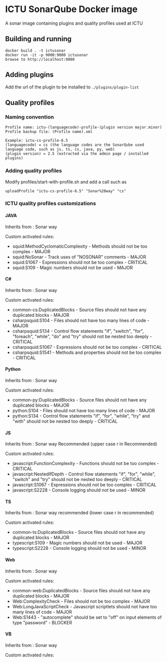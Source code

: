 # ICTU SonarQube Docker image
A sonar image containing plugins and quality profiles used at ICTU

## Building and running

    docker build . -t ictusonar
    docker run -it -p 9000:9000 ictusonar
    browse to http://localhost:9000

## Adding plugins
Add the url of the plugin to be installed to ```./plugins/plugin-list```

## Quality profiles

### Naming convention

    Profile name: ictu-(languagecode)-profile-(plugin version major.minor)
    Profile backup file: (Profile name).xml

    Example: ictu-cs-profile-6.5
    (languagecode) = cs (the language codes are the SonarQube used language code, such as js, ts, cs, java, py, web)
    (plugin version) = 2.5 (extracted via the admin page / installed plugins)

### Adding quality profiles

Modify profiles/start-with-profile.sh and add a call such as 

    uploadProfile "ictu-cs-profile-6.5" "Sonar%20way" "cs"


### ICTU quality profiles customizations

#### JAVA

Inherits from : Sonar way

Custom activated rules:
- squid:MethodCyclomaticComplexity - Methods should not be too complex - MAJOR
- squid:NoSonar - Track uses of "NOSONAR" comments - MAJOR
- squid:S1067 - Expressions should not be too complex - CRITICAL
- squid:S109 - Magic numbers should not be used	- MAJOR

#### C#

Inherits from : Sonar way

Custom activated rules:
- common-cs:DuplicatedBlocks - Source files should not have any duplicated blocks - MAJOR
- csharpsquid:S104 - Files should not have too many lines of code - MAJOR
- csharpsquid:S134 - Control flow statements "if", "switch", "for", "foreach", "while", "do" and "try" should not be nested too deeply - CRITICAL
- csharpsquid:S1067 - Expressions should not be too complex - CRITICAL
- csharpsquid:S1541 - Methods and properties should not be too complex - CRITICAL

#### Python

Inherits from : Sonar way

Custom activated rules:
- common-py:DuplicatedBlocks - Source files should not have any duplicated blocks - MAJOR
- python:S104 - Files should not have too many lines of code - MAJOR
- python:S134 - Control flow statements "if", "for", "while", "try" and "with" should not be nested too deeply - CRITICAL

#### JS

Inherits from : Sonar way Recommended (upper case r in Recommended)

Custom activated rules:
- javascript:FunctionComplexity - Functions should not be too complex - CRITICAL
- javascript:NestedIfDepth - Control flow statements "if", "for", "while", "switch" and "try" should not be nested too deeply - CRITICAL
- javascript:S1067 - Expressions should not be too complex - CRITICAL
- javascript:S2228 - Console logging should not be used - MINOR

#### TS

Inherits from : Sonar way recommended (lower case r in recommended)

Custom activated rules:
- common-ts:DuplicatedBlocks - Source files should not have any duplicated blocks - MAJOR
- typescript:S109 - Magic numbers should not be used - MAJOR
- typescript:S2228 - Console logging should not be used - MINOR

#### Web

Inherits from : Sonar way

Custom activated rules:
- common-web:DuplicatedBlocks - Source files should not have any duplicated blocks - MAJOR
- Web:ComplexityCheck - Files should not be too complex - MAJOR
- Web:LongJavaScriptCheck - Javascript scriptlets should not have too many lines of code - MAJOR
- Web:S1443 - "autocomplete" should be set to "off" on input elements of type "password" - BLOCKER

#### VB

Inherits from : Sonar way

Custom activated rules: